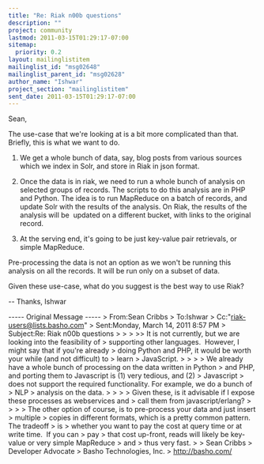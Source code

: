 ```yaml
---
title: "Re: Riak n00b questions"
description: ""
project: community
lastmod: 2011-03-15T01:29:17-07:00
sitemap:
  priority: 0.2
layout: mailinglistitem
mailinglist_id: "msg02648"
mailinglist_parent_id: "msg02628"
author_name: "Ishwar"
project_section: "mailinglistitem"
sent_date: 2011-03-15T01:29:17-07:00
---
```



Sean,

The use-case that we're looking at is a bit more complicated than that. 
Briefly, this is what we want to do.

1. We get a whole bunch of data, say, blog posts from various sources which we 
index in Solr, and store in Riak in json format.

2. Once the data is in riak, we need to run a whole bunch of analysis on 
selected groups of records. The scripts to do this analysis are in PHP and 
Python. The idea is to run MapReduce on a batch of records, and update Solr 
with the results of the analysis. On Riak, the results of the analysis will be  
updated on a different bucket, with links to the original record.


3. At the serving end, it's going to be just key-value pair retrievals, or 
simple MapReduce.

Pre-processing the data is not an option as we won't be running this analysis 
on all the records. It will be run only on a subset of data.

Given these use-case, what do you suggest is the best way to use Riak?


--
Thanks,
Ishwar


----- Original Message -----
&gt; From:Sean Cribbs 
&gt; To:Ishwar 
&gt; Cc:"riak-users@lists.basho.com" 
&gt; Sent:Monday, March 14, 2011 8:57 PM
&gt; Subject:Re: Riak n00b questions
&gt; 
&gt; 
&gt; &gt;&gt; It is not currently, but we are looking into the feasibility of 
&gt; supporting other languages.  However, I might say that if you're already 
&gt; doing Python and PHP, it would be worth your while (and not difficult) to 
&gt; learn 
&gt; JavaScript.
&gt; &gt; 
&gt; &gt; We already have a whole bunch of processing on the data written in Python 
&gt; and PHP, and porting them to Javascript is (1) very tedious, and (2) 
&gt; Javascript 
&gt; does not support the required functionality. For example, we do a bunch of 
&gt; NLP 
&gt; analysis on the data.
&gt; &gt; 
&gt; &gt; Given these, is it advisable if I expose these processes as webservices and 
&gt; call them from javascript/erlang?
&gt; &gt; 
&gt; 
&gt; The other option of course, is to pre-process your data and just insert 
&gt; multiple 
&gt; copies in different formats, which is a pretty common pattern.  The tradeoff 
&gt; is 
&gt; whether you want to pay the cost at query time or at write time.  If you can 
&gt; pay 
&gt; that cost up-front, reads will likely be key-value or very simple MapReduce 
&gt; and 
&gt; thus very fast.
&gt; 
&gt; Sean Cribbs 
&gt; Developer Advocate
&gt; Basho Technologies, Inc.
&gt; http://basho.com/
